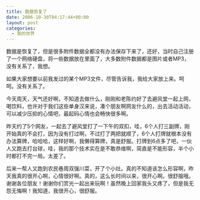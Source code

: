 ```yaml
---
title: 数据恢复了
date: 2006-10-30T04:17:44+00:00
layout: post
categories:
  - 我的世界
---
```


数据是恢复了，但是很多附件数据全都没有办法保存下来了，还好，当时自己注册了一个网络硬盘，将一些数据放在里面了，大多数附件数据都是图片或者MP3，没有关系了，我想。

如果大家想要以前我发过的某个MP3文件，尽管告诉我，我给大家放上来。呵呵。没有关系了。

今天周天，天气还好啊，不知道去做什么，刚刚和老陈约好了去避风堂一起上网，喝饮料，也许对于我们这些单身汉来说，凑个朋友啊网友什么的，出去活动活动，可以减少压抑的心情吧，最起码心情也会畅快很多啊。

昨天约了5个网友，一起去了避风堂打了一下午的双扣，哇，6个人打三副牌，刚开始真的不会打，因为没有打过啊，不过打了两把就顺了，6个人打牌就根本没有办法算牌，哈哈哈，这样好啊，我懒得算牌，真是舒服。打牌到6点多了吧，一伙人又跑去打台球，哇，我的那个技术实在是不敢恭维啊，简直是不能形容，半个小时都打不完一局。太差了。

后来一帮人又跑到农民巷周双强川菜，开了个小灶。真的不知道该怎么形容啊，昨天我真的很开心啊，心情很好啊。真的，这么长时间以来，很开心啊。很舒服哦。谢谢各位朋友！谢谢你们赏光一起出来玩啊！虽然晚上回家我头又疼了，但是我无怨无悔啊！我知道，我很开心，很舒服。